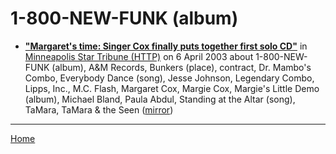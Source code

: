 # 1-800-NEW-FUNK (album)

 - [**"Margaret's time: Singer Cox finally puts together first solo CD"**](http://www.startribune.com/stories/919/3798852.html) in [Minneapolis Star Tribune (HTTP)](http://www.startribune.com/) on 6 April 2003 about 1-800-NEW-FUNK (album), A&M Records, Bunkers (place), contract, Dr. Mambo's Combo, Everybody Dance (song), Jesse Johnson, Legendary Combo, Lipps, Inc., M.C. Flash, Margaret Cox, Margie Cox, Margie's Little Demo (album), Michael Bland, Paula Abdul, Standing at the Altar (song), TaMara, TaMara & the Seen ([mirror](https://web.archive.org/web/*/http://www.startribune.com/stories/919/3798852.html))

----

[Home](../)
